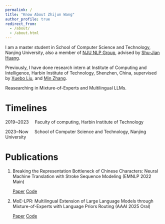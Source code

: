 ```yaml
---
permalink: /
title: "Know About Zhijun Wang"
author_profile: true
redirect_from: 
  - /about/
  - /about.html
---
```


I am a master student in School of Computer Science and Technology, Nanjing University, also a member of [NJU NLP Group](https://nlp.nju.edu.cn/homepage/), advised by [Shu-Jian Huang](http://nlp.nju.edu.cn/huangsj/).

Previously, I have done research intern at Institute of Computing and Intelligence, Harbin Institute of Technology, Shenzhen, China, 
supervised by [Xuebo Liu](https://sunbowliu.github.io/), and [Min Zhang](https://zhangminsuda.github.io/).

Reasearching in Mixture-of-Experts and Multilingual LLMs.

Timelines
======
2019~2023&nbsp;&nbsp;&nbsp;&nbsp;&nbsp;Faculty of computing, Harbin Institute of Technology

2023~Now&nbsp;&nbsp;&nbsp;&nbsp;&nbsp;School of Computer Science and Technology, Nanjing University

Publications
======
1. Breaking the Representation Bottleneck of Chinese Characters: Neural Machine Translation with Stroke Sequence Modeling (EMNLP 2022 Main)

   [Paper](https://aclanthology.org/2022.emnlp-main.434/) [Code](https://github.com/zjwang21/StrokeNet)
   
3. MoE-LPR: Multilingual Extension of Large Language Models through Mixture-of-Experts with Language Priors Routing (AAAI 2025 Oral)
   
   [Paper](https://arxiv.org/abs/2408.11396) [Code](https://github.com/NJUNLP/MoE-LPR)
